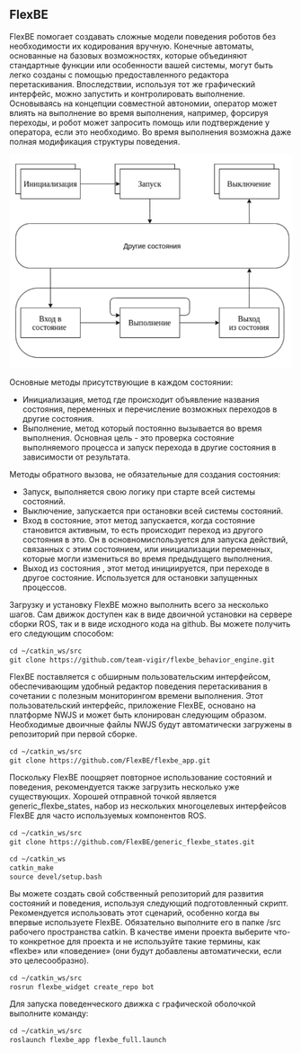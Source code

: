 ## FlexBE

FlexBE помогает создавать сложные модели поведения роботов без необходимости их кодирования вручную. Конечные автоматы, основанные на базовых возможностях, которые объединяют стандартные функции или особенности вашей системы, могут быть легко созданы с помощью предоставленного редактора перетаскивания. Впоследствии, используя тот же графический интерфейс, можно запустить и контролировать выполнение. Основываясь на концепции совместной автономии, оператор может влиять на выполнение во время выполнения, например, форсируя переходы, и робот может запросить помощь или подтверждение у оператора, если это необходимо. Во время выполнения возможна даже полная модификация структуры поведения.

![flexbe](./image/flexbe.png)

Основные методы присутствующие в каждом состоянии:
- Инициализация, метод где происходит объявление названия состояния, переменных и перечисление возможных переходов в другие состояния.
- Выполнение, метод который постоянно вызывается во время выполнения. Основная цель - это проверка состояние выполняемого процесса и запуск перехода в другие состояния в зависимости от результата.

<div style="page-break-before:always;">
</div>

Методы обратного вызова, не обязательные для создания состояния:
- Запуск, выполняется свою логику при старте всей системы состояний.
- Выключение, запускается при остановки всей системы состояний.
- Вход в состояние, этот метод запускается, когда состояние становится активным, то есть происходит переход из другого состояния в это. Он в основномиспользуется для запуска действий, связанных с этим состоянием, или инициализации переменных, которые могли измениться во время предыдущего выполнения.
- Выход из состояния , этот метод инициируется, при переходе в другое состояние. Используется для остановки запущенных процессов.

Загрузку и установку FlexBE можно выполнить всего за несколько шагов. Сам движок доступен как в виде двоичной установки на сервере сборки ROS, так и в виде исходного кода на github. Вы можете получить его следующим способом:

```console
cd ~/catkin_ws/src
git clone https://github.com/team-vigir/flexbe_behavior_engine.git
```

FlexBE поставляется с обширным пользовательским интерфейсом, обеспечивающим удобный редактор поведения перетаскивания в сочетании с полезным мониторингом времени выполнения. Этот пользовательский интерфейс, приложение FlexBE, основано на платформе NWJS и может быть клонирован следующим образом. Необходимые двоичные файлы NWJS будут автоматически загружены в репозиторий при первой сборке.

```console
cd ~/catkin_ws/src
git clone https://github.com/FlexBE/flexbe_app.git
```

Поскольку FlexBE поощряет повторное использование состояний и поведения, рекомендуется также загрузить несколько уже существующих. Хорошей отправной точкой является generic_flexbe_states, набор из нескольких многоцелевых интерфейсов FlexBE для часто используемых компонентов ROS. 

```console
cd ~/catkin_ws/src
git clone https://github.com/FlexBE/generic_flexbe_states.git
```

```console
cd ~/catkin_ws
catkin_make
source devel/setup.bash
```

Вы можете создать свой собственный репозиторий для развития состояний и поведения, используя следующий подготовленный скрипт. Рекомендуется использовать этот сценарий, особенно когда вы впервые используете FlexBE. Обязательно выполните его в папке /src рабочего пространства catkin. В качестве имени проекта выберите что-то конкретное для проекта и не используйте такие термины, как «flexbe» или «поведение» (они будут добавлены автоматически, если это целесообразно).

```console
cd ~/catkin_ws/src
rosrun flexbe_widget create_repo bot
```

Для запуска поведенческого движка с графической оболочкой выполните команду:

```console
cd ~/catkin_ws/src
roslaunch flexbe_app flexbe_full.launch
```

